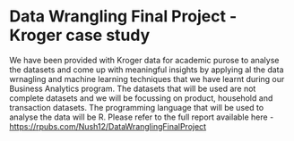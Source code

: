 # Data Wrangling Final Project - Kroger case study
We have been provided with Kroger data for academic purose to analyse the datasets and come up with meaningful insights by applying al
the data wrnagling and machine learning techniques that we have learnt during our Business Analytics program. 
The datasets that will be used are not complete datasets and we will be focussing on product, household and transaction datasets. 
The programming language that will be used to analyse the data will be R.
Please refer to the full report available here - https://rpubs.com/Nush12/DataWranglingFinalProject
